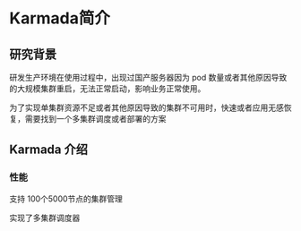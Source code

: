 # Karmada简介

## 研究背景

研发生产环境在使用过程中，出现过国产服务器因为 pod 数量或者其他原因导致的大规模集群重启，无法正常启动，影响业务正常使用。

为了实现单集群资源不足或者其他原因导致的集群不可用时，快速或者应用无感恢复，需要找到一个多集群调度或者部署的方案

## Karmada 介绍

### 性能

支持 100个5000节点的集群管理

实现了多集群调度器
